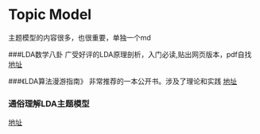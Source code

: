 # Topic Model

主题模型的内容很多，也很重要，单独一个md

###LDA数学八卦
广受好评的LDA原理剖析，入门必读,贴出网页版本，pdf自找
[地址](http://www.52nlp.cn/lda-math-%E6%B1%87%E6%80%BB-lda%E6%95%B0%E5%AD%A6%E5%85%AB%E5%8D%A6)

###《LDA算法漫游指南》
非常推荐的一本公开书。涉及了理论和实践
[地址](http://yuedu.baidu.com/ebook/d0b441a8ccbff121dd36839a###)


### 通俗理解LDA主题模型
[地址](http://blog.csdn.net/v_july_v/article/details/41209515?utm_source=tuicool)